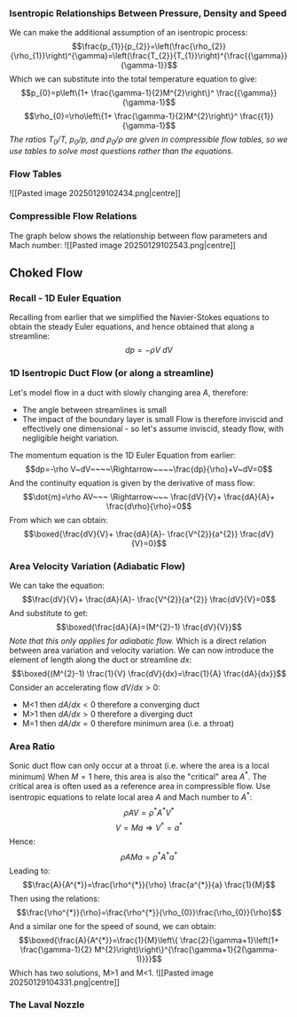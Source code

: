 ### Isentropic Relationships Between Pressure, Density and Speed
We can make the additional assumption of an isentropic process:
$$\frac{p_{1}}{p_{2}}=\left(\frac{\rho_{2}}{\rho_{1}}\right)^{\gamma}=\left(\frac{T_{2}}{T_{1}}\right)^{\frac{{\gamma}}{\gamma-1}}$$
Which we can substitute into the total temperature equation to give:
$$p_{0}=p\left\{1+ \frac{\gamma-1}{2}M^{2}\right\}^ \frac{{\gamma}}{\gamma-1}$$
$$\rho_{0}=\rho\left\{1+ \frac{\gamma-1}{2}M^{2}\right\}^ \frac{{1}}{\gamma-1}$$
*The ratios $T_{0}/T$, $p_{0}/p$, and $\rho_{0}/\rho$ are given in compressible flow tables, so we use tables to solve most questions rather than the equations.*
### Flow Tables
![[Pasted image 20250129102434.png|centre]]
### Compressible Flow Relations
The graph below shows the relationship between flow parameters and Mach number:
![[Pasted image 20250129102543.png|centre]]
## Choked Flow
### Recall - 1D Euler Equation
Recalling from earlier that we simplified the Navier-Stokes equations to obtain the steady Euler equations, and hence obtained that along a streamline:
$$dp=-\rho V~dV$$
### 1D Isentropic Duct Flow (or along a streamline)
Let's model flow in a duct with slowly changing area $A$, therefore:
- The angle between streamlines is small
- The impact of the boundary layer is small
Flow is therefore inviscid and effectively one dimensional - so let's assume inviscid, steady flow, with negligible height variation.

The momentum equation is the 1D Euler Equation from earlier:
$$dp=-\rho V~dV~~~~\Rightarrow~~~~\frac{dp}{\rho}+V~dV=0$$
And the continuity equation is given by the derivative of mass flow:
$$\dot{m}=\rho AV~~~ \Rightarrow~~~ \frac{dV}{V}+ \frac{dA}{A}+ \frac{d\rho}{\rho}=0$$
From which we can obtain:
$$\boxed{\frac{dV}{V}+ \frac{dA}{A}- \frac{V^{2}}{a^{2}} \frac{dV}{V}=0}$$
### Area Velocity Variation (Adiabatic Flow)
We can take the equation:
$$\frac{dV}{V}+ \frac{dA}{A}- \frac{V^{2}}{a^{2}} \frac{dV}{V}=0$$
And substitute to get:
$$\boxed{\frac{dA}{A}=(M^{2}-1) \frac{dV}{V}}$$
*Note that this only applies for adiabatic flow.*
Which is a direct relation between area variation and velocity variation.
We can now introduce the element of length along the duct or streamline $dx$:
$$\boxed{(M^{2}-1) \frac{1}{V} \frac{dV}{dx}=\frac{1}{A} \frac{dA}{dx}}$$
Consider an accelerating flow $dV/dx>0$:
- M<1 then $dA/dx<0$ therefore a converging duct
- M>1 then $dA/dx>0$ therefore a diverging duct
- M=1 then $dA/dx=0$ therefore minimum area (i.e. a throat)
### Area Ratio
Sonic duct flow can only occur at a throat (i.e. where the area is a local minimum)
When $M=1$ here, this area is also the "critical" area $A^{*}$.
The critical area is often used as a reference area in compressible flow.
Use isentropic equations to relate local area $A$ and Mach number to $A^{*}$:
$$\rho A V=\rho^{*}A^{*}V^{*}$$
$$V=Ma\Rightarrow V^{*}=a^{*}$$
Hence:
$$\rho AMa=\rho^{*}A^{*}a^{*}$$
Leading to:
$$\frac{A}{A^{*}}=\frac{\rho^{*}}{\rho} \frac{a^{*}}{a} \frac{1}{M}$$
Then using the relations:
$$\frac{\rho^{*}}{\rho}=\frac{\rho^{*}}{\rho_{0}}\frac{\rho_{0}}{\rho}$$
And a similar one for the speed of sound, we can obtain:
$$\boxed{\frac{A}{A^{*}}=\frac{1}{M}\left\{ \frac{2}{\gamma+1}\left(1+ \frac{\gamma-1}{2} M^{2}\right)\right\}^{\frac{\gamma+1}{2(\gamma-1)}}}$$
Which has two solutions, M>1 and M<1.
![[Pasted image 20250129104331.png|centre]]
### The Laval Nozzle
